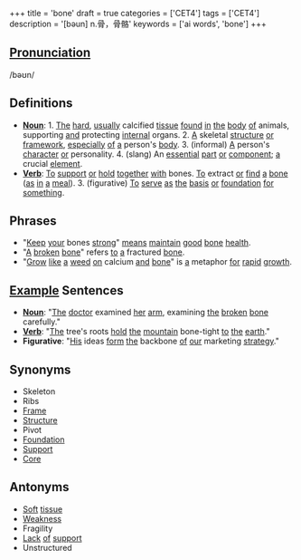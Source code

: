 +++
title = 'bone'
draft = true
categories = ['CET4']
tags = ['CET4']
description = '[bəun] n.骨，骨骼'
keywords = ['ai words', 'bone']
+++

## [Pronunciation](/en/post/pronunciation/)
/bəʊn/

## Definitions
- **[Noun](/en/post/noun/)**: 1. [The](/en/post/the/) [hard](/en/post/hard/), [usually](/en/post/usually/) calcified [tissue](/en/post/tissue/) [found](/en/post/found/) [in](/en/post/in/) [the](/en/post/the/) [body](/en/post/body/) [of](/en/post/of/) animals, supporting [and](/en/post/and/) protecting [internal](/en/post/internal/) organs. 2. [A](/en/post/a/) skeletal [structure](/en/post/structure/) [or](/en/post/or/) [framework](/en/post/framework/), [especially](/en/post/especially/) [of](/en/post/of/) [a](/en/post/a/) person's [body](/en/post/body/). 3. (informal) [A](/en/post/a/) person's [character](/en/post/character/) [or](/en/post/or/) personality. 4. (slang) An [essential](/en/post/essential/) [part](/en/post/part/) [or](/en/post/or/) [component](/en/post/component/); [a](/en/post/a/) crucial [element](/en/post/element/). 
- **[Verb](/en/post/verb/)**: [To](/en/post/to/) [support](/en/post/support/) [or](/en/post/or/) [hold](/en/post/hold/) [together](/en/post/together/) [with](/en/post/with/) bones. [To](/en/post/to/) extract [or](/en/post/or/) [find](/en/post/find/) [a](/en/post/a/) [bone](/en/post/bone/) ([as](/en/post/as/) [in](/en/post/in/) [a](/en/post/a/) [meal](/en/post/meal/)). 3. (figurative) [To](/en/post/to/) [serve](/en/post/serve/) [as](/en/post/as/) [the](/en/post/the/) [basis](/en/post/basis/) [or](/en/post/or/) [foundation](/en/post/foundation/) [for](/en/post/for/) [something](/en/post/something/).

## Phrases
- "[Keep](/en/post/keep/) [your](/en/post/your/) bones [strong](/en/post/strong/)" [means](/en/post/means/) [maintain](/en/post/maintain/) [good](/en/post/good/) [bone](/en/post/bone/) [health](/en/post/health/).
- "[A](/en/post/a/) [broken](/en/post/broken/) [bone](/en/post/bone/)" refers [to](/en/post/to/) [a](/en/post/a/) fractured [bone](/en/post/bone/).
- "[Grow](/en/post/grow/) [like](/en/post/like/) [a](/en/post/a/) [weed](/en/post/weed/) [on](/en/post/on/) calcium [and](/en/post/and/) [bone](/en/post/bone/)" is [a](/en/post/a/) metaphor [for](/en/post/for/) [rapid](/en/post/rapid/) [growth](/en/post/growth/).

## [Example](/en/post/example/) Sentences
- **[Noun](/en/post/noun/)**: "[The](/en/post/the/) [doctor](/en/post/doctor/) examined [her](/en/post/her/) [arm](/en/post/arm/), examining [the](/en/post/the/) [broken](/en/post/broken/) [bone](/en/post/bone/) carefully."
- **[Verb](/en/post/verb/)**: "[The](/en/post/the/) tree's roots [hold](/en/post/hold/) [the](/en/post/the/) [mountain](/en/post/mountain/) bone-tight [to](/en/post/to/) [the](/en/post/the/) [earth](/en/post/earth/)."
- **Figurative**: "[His](/en/post/his/) ideas [form](/en/post/form/) [the](/en/post/the/) backbone [of](/en/post/of/) [our](/en/post/our/) marketing [strategy](/en/post/strategy/)."

## Synonyms
- Skeleton
- Ribs
- [Frame](/en/post/frame/)
- [Structure](/en/post/structure/)
- Pivot
- [Foundation](/en/post/foundation/)
- [Support](/en/post/support/)
- [Core](/en/post/core/)

## Antonyms
- [Soft](/en/post/soft/) [tissue](/en/post/tissue/)
- [Weakness](/en/post/weakness/)
- Fragility
- [Lack](/en/post/lack/) [of](/en/post/of/) [support](/en/post/support/)
- Unstructured
